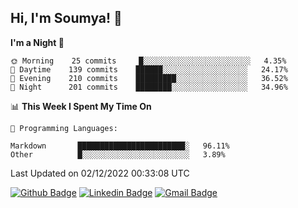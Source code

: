 ## Hi, I'm Soumya! 👋

<!--START_SECTION:waka-->
**I'm a Night 🦉** 

```text
🌞 Morning    25 commits     █░░░░░░░░░░░░░░░░░░░░░░░░   4.35% 
🌆 Daytime    139 commits    ██████░░░░░░░░░░░░░░░░░░░   24.17% 
🌃 Evening    210 commits    █████████░░░░░░░░░░░░░░░░   36.52% 
🌙 Night      201 commits    ████████░░░░░░░░░░░░░░░░░   34.96%

```


📊 **This Week I Spent My Time On** 

```text
💬 Programming Languages: 

Markdown       ████████████████████████░   96.11% 
Other          █░░░░░░░░░░░░░░░░░░░░░░░░   3.89%
```


 Last Updated on 02/12/2022 00:33:08 UTC
<!--END_SECTION:waka-->

[![Github Badge](https://img.shields.io/badge/-rubyruins-grey?style=for-the-badge&logo=github&logoColor=white&link=https://github.com/rubyruins/)](https://www.github.com/rubyruins/) 
[![Linkedin Badge](https://img.shields.io/badge/-Soumya%20Parekh-0072b1?style=for-the-badge&logo=Linkedin&logoColor=white&link=https://www.linkedin.com/in/Soumya-Parekh/)](https://www.linkedin.com/in/Soumya-Parekh/) 
[![Gmail Badge](https://img.shields.io/badge/-soumyaparekh.me@gmail.com-c14438?style=for-the-badge&logo=Gmail&logoColor=white&link=mailto:soumyaparekh.me@gmail.com)](mailto:soumyaparekh.me@gmail.com) 
